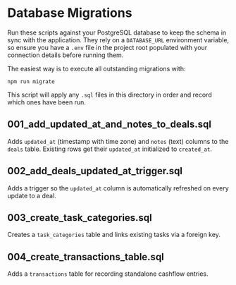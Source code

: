 # Database Migrations

Run these scripts against your PostgreSQL database to keep the schema in sync with the application.
They rely on a `DATABASE_URL` environment variable, so ensure you have a
`.env` file in the project root populated with your connection details
before running them.

The easiest way is to execute all outstanding migrations with:

```
npm run migrate
```

This script will apply any `.sql` files in this directory in order and record which ones have been run.

## 001_add_updated_at_and_notes_to_deals.sql
Adds `updated_at` (timestamp with time zone) and `notes` (text) columns to the `deals` table. Existing rows get their `updated_at` initialized to `created_at`.

## 002_add_deals_updated_at_trigger.sql
Adds a trigger so the `updated_at` column is automatically refreshed on every update to a deal.

## 003_create_task_categories.sql
Creates a `task_categories` table and links existing tasks via a foreign key.

## 004_create_transactions_table.sql
Adds a `transactions` table for recording standalone cashflow entries.
